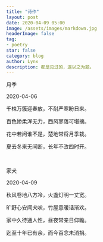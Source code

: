```yaml
---
title: "诗作"
layout: post
date: 2020-04-09 05:00
image: /assets/images/markdown.jpg
headerImage: false
tag:
- poetry
star: false
category: blog
author: Lynx
description: 都是见过的，遂以之为题。
---
```




月季

2020-04-06

千株万簇迎春放，不耐严寒盼日来。

百色娇柔浑无力，西风寥落可堪摘。

花中若问谁不是，楚地常将月季栽。

夏去冬来无间断，长年不改四时开。

<br>

家犬

2020-04-09

秋风卷地八方冷，火盏灯明一丈宽。

旷野心安闻犬吠，竹屋意暖话渐欢。

家中久待通人性，昼夜常亲日仰瞻。

迄至十年已有余，而今百念未消捐。

<br>

